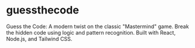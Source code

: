 # guessthecode
Guess the Code: A modern twist on the classic "Mastermind" game. Break the hidden code using logic and pattern recognition. Built with React, Node.js, and Tailwind CSS.
